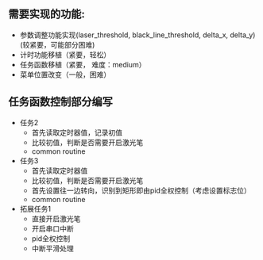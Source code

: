 ## 需要实现的功能:
* 参数调整功能实现(laser_threshold, black_line_threshold, delta_x, delta_y)(较紧要，可能部分困难)
* 计时功能移植（紧要，轻松）
* 任务函数移植（紧要， 难度：medium）
* 菜单位置改变（一般，困难）

## 任务函数控制部分编写
* 任务2
    * 首先读取定时器值，记录初值
    * 比较初值，判断是否需要开启激光笔
    * common routine
* 任务3
    * 首先读取定时器值
    * 比较初值，判断是否需要开启激光笔
    * 首先设置往一边转向，识别到矩形即由pid全权控制（考虑设置标志位）
    * common routine
* 拓展任务1
    * 直接开启激光笔
    * 开启串口中断
    * pid全权控制
    * 中断平滑处理

